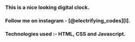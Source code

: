 ### This is a nice looking digital clock.

### Follow me on instagram - [@electrifying_codes][I].

### Technologies used :- HTML, CSS and Javascript.

[Instagram]: https://www.instagram.com/electrifying_codes